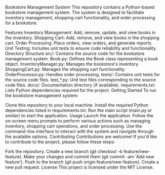 Bookstore Management System
This repository contains a Python-based bookstore management system. The system is designed to facilitate inventory management, shopping cart functionality, and order processing for a bookstore.

Features
Inventory Management: Add, remove, update, and view books in the inventory.
Shopping Cart: Add, remove, and view books in the shopping cart.
Order Processing: Place orders, view orders, and generate reports.
Unit Testing: Includes unit tests to ensure code reliability and functionality.
Directory Structure
src/: Contains the source code for the bookstore management system.
Book.py: Defines the Book class representing a book object.
InventoryManager.py: Manages the bookstore's inventory.
ShoppingCart.py: Manages the shopping cart functionality.
OrderProcessor.py: Handles order processing.
tests/: Contains unit tests for the source code files.
test_*.py: Unit test files corresponding to the source code files.
docs/: Documentation directory (if available).
requirements.txt: Lists Python dependencies required for the project.
Getting Started
To run the bookstore management system:

Clone this repository to your local machine.
Install the required Python dependencies listed in requirements.txt.
Run the main script (main.py or similar) to start the application.
Usage
Launch the application.
Follow the on-screen menu prompts to perform various actions such as managing inventory, shopping cart operations, and order processing.
Use the command-line interface to interact with the system and navigate through the available options.
Contributing
Contributions are welcome! If you'd like to contribute to the project, please follow these steps:

Fork the repository.
Create a new branch (git checkout -b feature/new-feature).
Make your changes and commit them (git commit -am 'Add new feature').
Push to the branch (git push origin feature/new-feature).
Create a new pull request.
License
This project is licensed under the MIT License.
